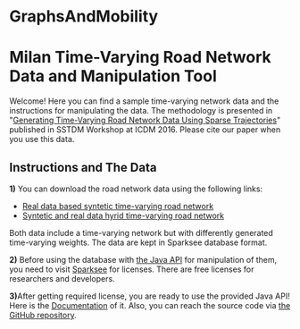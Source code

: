 # GraphsAndMobility

<title>Time-Varying Road Network</title>

<h1>Milan Time-Varying Road Network Data and Manipulation Tool</h1>
<p>Welcome! Here you can find a sample time-varying network data and the instructions for manipulating the data. The methodology is presented in &quot;<a href="generatingNetwork.pdf">Generating Time-Varying Road Network Data Using Sparse Trajectories</a>&quot; published in SSTDM Workshop at ICDM 2016. Please cite our paper when you use this data. </p> 
<h2>Instructions and The Data</h2>
<p><strong>1)</strong> You can download the road network data using the following links:</p>
<ul>
  <li><a href="http://cs.bilkent.edu.tr/~elif.eser/RoadNetworkFiltered.gdb">Real data based syntetic time-varying road network </a></li>
  <li><a href="http://cs.bilkent.edu.tr/~elif.eser/RoadNetworkPartialFiltered.gdb">Syntetic and real data hyrid time-varying road network</a></li>
</ul>
<p>Both data include a time-varying network but with differently generated time-varying weights. The data are kept in Sparksee database format. </p>
<p><strong>2)</strong> Before using the database with <a href="roadNetwork.jar">the Java API</a> for manipulation of them, you need to visit <a href="http://www.sparsity-technologies.com/#licenses">Sparksee</a> for licenses. There are free licenses for researchers and developers.</p>
<p><strong>3)</strong>After getting required license, you are ready to use the provided Java API! Here is the <a href="documentation">Documentation</a> of it. Also, you can reach the source code via <a href="https://github.com/eeser/roadNetwork/">the GitHub repository</a>.</p>
